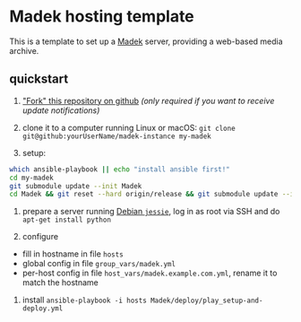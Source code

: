 # Madek hosting template

This is a template to set up a [Madek](https://zhdk.ch/madek) server,
providing a web-based media archive.

## quickstart

1. ["Fork" this repository on github](https://github.com/Madek/madek-instance/fork)
  *(only required if you want to receive update notifications)*

1. clone it to a computer running Linux or macOS: `git clone git@github:yourUserName/madek-instance my-madek`

1. setup:
  ```sh
  which ansible-playbook || echo "install ansible first!"
  cd my-madek
  git submodule update --init Madek
  cd Madek && git reset --hard origin/release && git submodule update --init --recursive deploy
  ```

1. prepare a server running [Debian `jessie`](https://www.debian.org/releases/jessie/),
  log in as root via SSH and do `apt-get install python`

1. configure
  - fill in hostname in file `hosts`
  - global config in file `group_vars/madek.yml`
  - per-host config in file `host_vars/madek.example.com.yml`, rename it to match the hostname

1. install `ansible-playbook -i hosts Madek/deploy/play_setup-and-deploy.yml`
